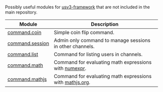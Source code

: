 Possibly useful modules for [usv3-framework](https://github.com/AnnikaV9/usv3-framework) that are not included in the main repository.

|Module|Description|
|--|--|
|[command.coin](./command/coin.py)|Simple coin flip command.|
|[command.session](./command/session.py)|Admin only command to manage sessions in other channels.|
|[command.list](./command/list.py)|Command for listing users in channels.|
|[command.math](./command/math.py)|Command for evaluating math expressions with [numexpr](https://github.com/pydata/numexpr).|
|[command.mathjs](./command/mathjs.py)|Command for evaluating math expressions with [mathjs.org](https://mathjs.org).|
